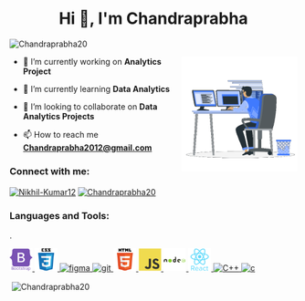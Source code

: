 <h1 align="center">Hi 👋, I'm Chandraprabha</h1>
<p align="left"> <img src="https://komarev.com/ghpvc/?username=Chandraprabha20&label=Profile%20views&color=0e75b6&style=flat" alt="Chandraprabha20" /> </p>
<img align="right" width="40%" height"40%" src="https://raw.githubusercontent.com/Shuvo1260/shuvo1260/main/images/coding-boy.gif">

- 🔭 I’m currently working on **Analytics Project**

- 🌱 I’m currently learning **Data Analytics**

- 👯 I’m looking to collaborate on **Data Analytics Projects**

- 📫 How to reach me **Chandraprabha2012@gmail.com**

<h3 align="left">Connect with me:</h3>
<p align="left">
<a href="https://www.linkedin.com/in/chandraprabha-687893191" target="blank"><img align="center" src="https://cdn.jsdelivr.net/npm/simple-icons@3.0.1/icons/linkedin.svg" alt="Nikhil-Kumar12" height="30" width="40" /></a>
<a href="https://www.instagram.com/the_natural_click" target="blank"><img align="center" src="https://cdn.jsdelivr.net/npm/simple-icons@3.0.1/icons/instagram.svg" alt="Chandraprabha20" height="30" width="40" /></a>
</p>

<h3 align="left">Languages and Tools:</h3>
.
<p align="left">
        <a href="https://getbootstrap.com" target="_blank">
          <img
            src="https://raw.githubusercontent.com/devicons/devicon/master/icons/bootstrap/bootstrap-plain-wordmark.svg"
            alt="bootstrap"
            width="40"
            height="40"
          />
        </a>
        <a href="https://www.w3schools.com/css/" target="_blank">
          <img
            src="https://raw.githubusercontent.com/devicons/devicon/master/icons/css3/css3-original-wordmark.svg"
            alt="css3"
            width="40"
            height="40"
          />
        </a>
        <a href="https://www.figma.com/" target="_blank">
          <img src="https://www.vectorlogo.zone/logos/figma/figma-icon.svg" alt="figma" width="40" height="40" />
        </a>
        <a href="https://git-scm.com/" target="_blank">
          <img src="https://www.vectorlogo.zone/logos/git-scm/git-scm-icon.svg" alt="git" width="40" height="40" />
        </a>
        <a href="https://www.w3.org/html/" target="_blank">
          <img
            src="https://raw.githubusercontent.com/devicons/devicon/master/icons/html5/html5-original-wordmark.svg"
            alt="html5"
            width="40"
            height="40"
          />
        </a>
        <a href="https://developer.mozilla.org/en-US/docs/Web/JavaScript" target="_blank">
          <img
            src="https://raw.githubusercontent.com/devicons/devicon/master/icons/javascript/javascript-original.svg"
            alt="javascript"
            width="40"
            height="40"
          />
        </a>
        <a href="https://nodejs.org" target="_blank">
          <img
            src="https://raw.githubusercontent.com/devicons/devicon/master/icons/nodejs/nodejs-original-wordmark.svg"
            alt="nodejs"
            width="40"
            height="40"
          />
        </a>
        <a href="https://reactjs.org/" target="_blank">
          <img
            src="https://raw.githubusercontent.com/devicons/devicon/master/icons/react/react-original-wordmark.svg"
            alt="react"
            width="40"
            height="40"
          />
        </a>
        <a href="https://www.cplusplus.com/" target="_blank">
          <img
            src="https://profilinator.rishav.dev/skills-assets/cplusplus-original.svg"
            alt="C++"
            width="40"
            height="40"
          />
        </a>
        </a>
         <a href="https://www.cprogramming.com/" target="_blank">
          <img
            src="https://profilinator.rishav.dev/skills-assets/c-original.svg"
            alt="c"
            width="40"
            height="40"
          />
        </a>
      </p>

<p>&nbsp;<img align="center" src="https://github-readme-stats.vercel.app/api?username=Chandraprabha20&show_icons=true&locale=en" alt="Chandraprabha20" /></p>

